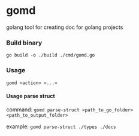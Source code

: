 # gomd

golang tool for creating doc for golang projects


### Build binary 

`go build -o ./build ./cmd/gomd.go`


### Usage 

`gomd <action> <...>`

#### Usage parse struct 

command: `gomd parse-struct <path_to_go_folder> <path_to_output_folder>`

example: `gomd parse-struct ./types ./docs`